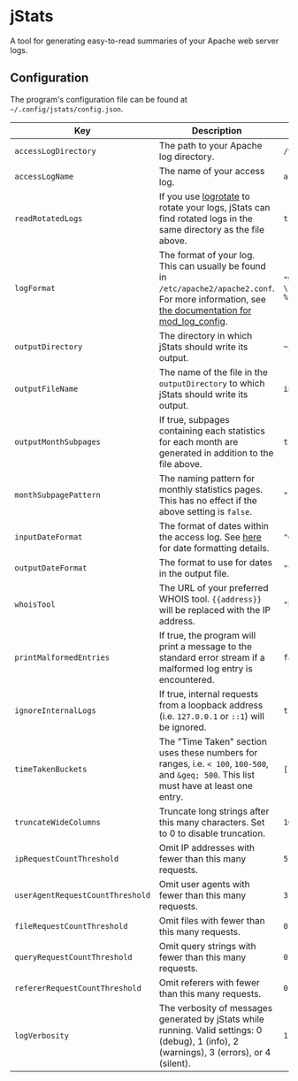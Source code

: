 # jStats

A tool for generating easy-to-read summaries of your Apache web server logs.

## Configuration

The program's configuration file can be found at `~/.config/jstats/config.json`.

| Key                              | Description                                                                                                                                                                                                    | Default value                                                                                       |
|----------------------------------|----------------------------------------------------------------------------------------------------------------------------------------------------------------------------------------------------------------|-----------------------------------------------------------------------------------------------------|
| `accessLogDirectory`             | The path to your Apache log directory.                                                                                                                                                                         | `/var/log/apache2`                                                                                  |
| `accessLogName`                  | The name of your access log.                                                                                                                                                                                   | `access.log`                                                                                        |
| `readRotatedLogs`                | If you use [logrotate](https://linux.die.net/man/8/logrotate) to rotate your logs, jStats can find rotated logs in the same directory as the file above.                                                       | `true`                                                                                              |
| `logFormat`                      | The format of your log. This can usually be found in `/etc/apache2/apache2.conf`. For more information, see [the documentation for mod_log_config](https://httpd.apache.org/docs/2.4/mod/mod_log_config.html). | `"%v:%p %h %l %u %t \"%r\" %s:%>s %I %O \"%{Referer}i\" \"%{User-Agent}i\" %D %k %f \"%U\" \"%q\""` |
| `outputDirectory`                | The directory in which jStats should write its output.                                                                                                                                                         | `~/jstats`                                                                                          |
| `outputFileName`                 | The name of the file in the `outputDirectory` to which jStats should write its output.                                                                                                                         | `index.html`                                                                                        |
| `outputMonthSubpages`            | If true, subpages containing each statistics for each month are generated in addition to the file above.                                                                                                       | `true`                                                                                              |
| `monthSubpagePattern`            | The naming pattern for monthly statistics pages. This has no effect if the above setting is `false`.                                                                                                           | `"{{year}}-{{month}}.html"`                                                                         |
| `inputDateFormat`                | The format of dates within the access log. See [here](https://docs.oracle.com/en/java/javase/17/docs/api/java.base/java/text/SimpleDateFormat.html) for date formatting details.                               | `"dd/MMM/yyyy:HH:mm:ss Z"`                                                                          |
| `outputDateFormat`               | The format to use for dates in the output file.                                                                                                                                                                | `"yyyy-MM-dd HH:mm:ss zzz"`                                                                         |
| `whoisTool`                      | The URL of your preferred WHOIS tool. `{{address}}` will be replaced with the IP address.                                                                                                                      | `"https://iplocation.io/ip/{{address}}"`                                                            |
| `printMalformedEntries`          | If true, the program will print a message to the standard error stream if a malformed log entry is encountered.                                                                                                | `false`                                                                                             |
| `ignoreInternalLogs`             | If true, internal requests from a loopback address (i.e. `127.0.0.1` or `::1`) will be ignored.                                                                                                                | `true`                                                                                              |
| `timeTakenBuckets`               | The "Time Taken" section uses these numbers for ranges, i.e. `< 100`, `100-500`, and `&geq; 500`. This list must have at least one entry.                                                                      | `[100, 500, 1000, 5000, 10000, 50000]`                                                              |
| `truncateWideColumns`            | Truncate long strings after this many characters. Set to 0 to disable truncation.                                                                                                                              | `100`                                                                                               |
| `ipRequestCountThreshold`        | Omit IP addresses with fewer than this many requests.                                                                                                                                                          | `5`                                                                                                 |
| `userAgentRequestCountThreshold` | Omit user agents with fewer than this many requests.                                                                                                                                                           | `3`                                                                                                 |
| `fileRequestCountThreshold`      | Omit files with fewer than this many requests.                                                                                                                                                                 | `0`                                                                                                 |
| `queryRequestCountThreshold`     | Omit query strings with fewer than this many requests.                                                                                                                                                         | `0`                                                                                                 |
| `refererRequestCountThreshold`   | Omit referers with fewer than this many requests.                                                                                                                                                              | `0`                                                                                                 |
| `logVerbosity`                   | The verbosity of messages generated by jStats while running. Valid settings: 0 (debug), 1 (info), 2 (warnings), 3 (errors), or 4 (silent).                                                                     | `1`                                                                                                 |
